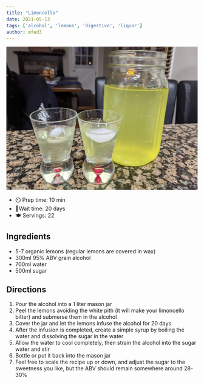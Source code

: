 ```yaml
---
title: "Limoncello"
date: 2021-05-13
tags: ['alcohol', 'lemons', 'digestivo', 'liquor']
author: mfed3
---
```


![Limoncello](/recipes/pix/limoncello.webp)

- ⏲️ Prep time: 10 min
- 🍳Wait time: 20 days
- 🍽️ Servings: 22

## Ingredients

- 5-7 organic lemons (regular lemons are covered in wax)
- 300ml 95% ABV grain alcohol
- 700ml water
- 500ml sugar

## Directions

1. Pour the alcohol into a 1 liter mason jar
2. Peel the lemons avoiding the white pith (it will make your limoncello bitter) and submerse them in the alcohol
3. Cover the jar and let the lemons infuse the alcohol for 20 days
4. After the infusion is completed, create a simple syrup by boiling the water and dissolving the sugar in the water
5. Allow the water to cool completely, then strain the alcohol into the sugar water and stir
6. Bottle or put it back into the mason jar
7. Feel free to scale the recipe up or down, and adjust the sugar to the sweetness you like, but the ABV should remain somewhere around 28-30%
